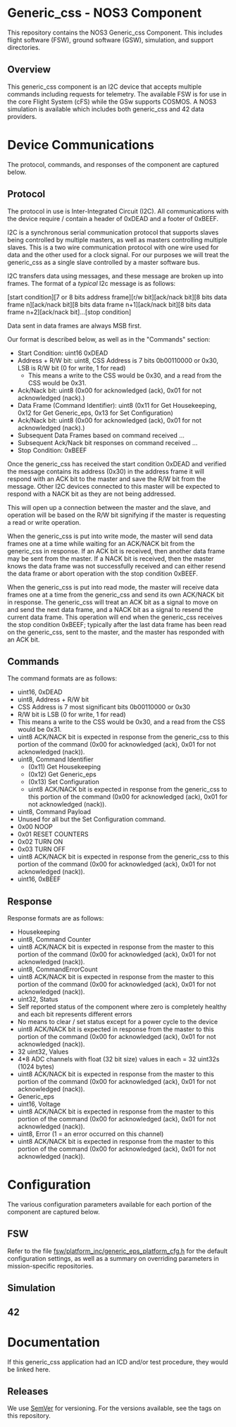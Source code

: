 # Generic_css - NOS3 Component
This repository contains the NOS3 Generic_css Component.
This includes flight software (FSW), ground software (GSW), simulation, and support directories.

## Overview
This generic_css component is an I2C device that accepts multiple commands including requests for telemetry. The available FSW is for use in the core Flight System (cFS) while the GSw supports COSMOS. A NOS3 simulation is available which includes both generic_css and 42 data providers.

# Device Communications
The protocol, commands, and responses of the component are captured below.

## Protocol
The protocol in use is Inter-Integrated Circuit (I2C). All communications with the device require / contain a header of 0xDEAD and a footer of 0xBEEF.

I2C is a synchronous serial communication protocol that supports slaves being controlled by multiple masters, as well as masters controlling multiple slaves. This is a two wire communication protocol with one wire used for data and the other used for a clock signal. For our purposes we will treat the generic_css as a single slave controlled by a master software bus.

I2C transfers data using messages, and these message are broken up into frames. The format of a _typical_ I2c message is as follows:

[start condition][7 or 8 bits address frame][r/w bit][ack/nack bit][8 bits data frame n][ack/nack bit][8 bits data frame n+1][ack/nack bit][8 bits data frame n+2][ack/nack bit]...[stop condition]

Data sent in data frames are always MSB first.

Our format is described below, as well as in the "Commands" section:

* Start Condition: uint16 0xDEAD
* Address + R/W bit: uint8, CSS Address is 7 bits 0b00110000 or 0x30, LSB is R/W bit (0 for write, 1 for read)
  * This means a write to the CSS would be 0x30, and a read from the CSS would be 0x31.
* Ack/Nack bit: uint8 (0x00 for acknowledged (ack), 0x01 for not acknowledged (nack).)
* Data Frame (Command Identifier): uint8 (0x11 for Get Housekeeping, 0x12 for Get Generic_eps, 0x13 for Set Configuration)
* Ack/Nack bit: uint8 (0x00 for acknowledged (ack), 0x01 for not acknowledged (nack).)
* Subsequent Data Frames based on command received ...
* Subsequent Ack/Nack bit responses on command received ...
* Stop Condition: 0xBEEF

Once the generic_css has received the start condition 0xDEAD and verified the message contains its address (0x30) in the address frame it will respond with an ACK bit to the master and save the R/W bit from the message. Other I2C devices connected to this master will be expected to respond with a NACK bit as they are not being addressed. 

This will open up a connection between the master and the slave, and operation will be based on the R/W bit signifying if the master is requesting a read or write operation.

When the generic_css is put into write mode, the master will send data frames one at a time while waiting for an ACK/NACK bit from the generic_css in response. If an ACK bit is received, then another data frame may be sent from the master. If a NACK bit is received, then the master knows the data frame was not successfully received and can either resend the data frame or abort operation with the stop condition 0xBEEF.

When the generic_css is put into read mode, the master will receive data frames one at a time from the generic_css and send its own ACK/NACK bit in response. The generic_css will treat an ACK bit as a signal to move on and send the next data frame, and a NACK bit as a signal to resend the current data frame. This operation will end when the generic_css receives the stop condition 0xBEEF; typically after the last data frame has been read on the generic_css, sent to the master, and the master has responded with an ACK bit.

## Commands
The command formats are as follows:
* uint16, 0xDEAD
* uint8, Address + R/W bit
 * CSS Address is 7 most significant bits 0b00110000 or 0x30
 * R/W bit is LSB (0 for write, 1 for read)
  * This means a write to the CSS would be 0x30, and a read from the CSS would be 0x31.
 * uint8 ACK/NACK bit is expected in response from the generic_css to this portion of the command (0x00 for acknowledged (ack), 0x01 for not acknowledged (nack)).
* uint8, Command Identifier
  * (0x11) Get Housekeeping
  * (0x12) Get Generic_eps
  * (0x13) Set Configuration
  * uint8 ACK/NACK bit is expected in response from the generic_css to this portion of the command (0x00 for acknowledged (ack), 0x01 for not acknowledged (nack)).
* uint8, Command Payload
 * Unused for all but the Set Configuration command.
 * 0x00 NOOP
 * 0x01 RESET COUNTERS
 * 0x02 TURN ON
 * 0x03 TURN OFF
 * uint8 ACK/NACK bit is expected in response from the generic_css to this portion of the command (0x00 for acknowledged (ack), 0x01 for not acknowledged (nack)).
* uint16, 0xBEEF

## Response
Response formats are as follows:
* Housekeeping
 * uint8, Command Counter
  * uint8 ACK/NACK bit is expected in response from the master to this portion of the command (0x00 for acknowledged (ack), 0x01 for not acknowledged (nack)).
 * uint8, CommandErrorCount
  * uint8 ACK/NACK bit is expected in response from the master to this portion of the command (0x00 for acknowledged (ack), 0x01 for not acknowledged (nack)).
 * uint32, Status
  * Self reported status of the component where zero is completely healthy and each bit represents different errors
  * No means to clear / set status except for a power cycle to the device
  * uint8 ACK/NACK bit is expected in response from the master to this portion of the command (0x00 for acknowledged (ack), 0x01 for not acknowledged (nack)).
 * 32 uint32, Values
  * 4*8 ADC channels with float (32 bit size) values in each = 32 uint32s (1024 bytes)
  * uint8 ACK/NACK bit is expected in response from the master to this portion of the command (0x00 for acknowledged (ack), 0x01 for not acknowledged (nack)).
* Generic_eps
 * uint16, Voltage
  * uint8 ACK/NACK bit is expected in response from the master to this portion of the command (0x00 for acknowledged (ack), 0x01 for not acknowledged (nack)).
 * uint8, Error (1 = an error occurred on this channel)
  * uint8 ACK/NACK bit is expected in response from the master to this portion of the command (0x00 for acknowledged (ack), 0x01 for not acknowledged (nack)).


# Configuration
The various configuration parameters available for each portion of the component are captured below.

## FSW
Refer to the file [fsw/platform_inc/generic_eps_platform_cfg.h](fsw/platform_inc/generic_eps_platform_cfg.h) for the default
configuration settings, as well as a summary on overriding parameters in mission-specific repositories.

## Simulation

## 42


# Documentation
If this generic_css application had an ICD and/or test procedure, they would be linked here.

## Releases
We use [SemVer](http://semver.org/) for versioning. For the versions available, see the tags on this repository.
